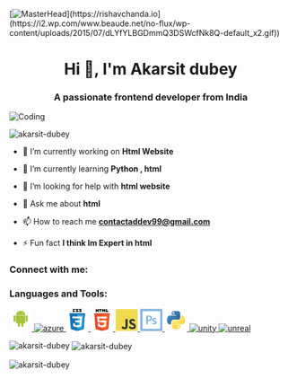 [![MasterHead]([https://1.bp.blogspot.com/-7A4WynwLsM...)](https://rishavchanda.io](https://i2.wp.com/www.beaude.net/no-flux/wp-content/uploads/2015/07/dLYfYLBGDmmQ3DSWcfNk8Q-default_x2.gif))

<h1 align="center">Hi 👋, I'm Akarsit dubey</h1>
<h3 align="center">A passionate frontend developer from India</h3>
<img align="rigth" alt="Coding" width="400" src="https://www.budgetsaresexy.com/images/working-gif.gif">

<p align="left"> <img src="https://komarev.com/ghpvc/?username=akarsit-dubey&label=Profile%20views&color=0e75b6&style=flat" alt="akarsit-dubey" /> </p>

- 🔭 I’m currently working on **Html Website**

- 🌱 I’m currently learning **Python , html**

- 🤝 I’m looking for help with **html website**

- 💬 Ask me about **html**

- 📫 How to reach me **contactaddev99@gmail.com**

- ⚡ Fun fact **I think Im Expert in html**

<h3 align="left">Connect with me:</h3>
<p align="left">
</p>

<h3 align="left">Languages and Tools:</h3>
<p align="left"> <a href="https://developer.android.com" target="_blank" rel="noreferrer"> <img src="https://raw.githubusercontent.com/devicons/devicon/master/icons/android/android-original-wordmark.svg" alt="android" width="40" height="40"/> </a> <a href="https://azure.microsoft.com/en-in/" target="_blank" rel="noreferrer"> <img src="https://www.vectorlogo.zone/logos/microsoft_azure/microsoft_azure-icon.svg" alt="azure" width="40" height="40"/> </a> <a href="https://www.w3schools.com/css/" target="_blank" rel="noreferrer"> <img src="https://raw.githubusercontent.com/devicons/devicon/master/icons/css3/css3-original-wordmark.svg" alt="css3" width="40" height="40"/> </a> <a href="https://www.w3.org/html/" target="_blank" rel="noreferrer"> <img src="https://raw.githubusercontent.com/devicons/devicon/master/icons/html5/html5-original-wordmark.svg" alt="html5" width="40" height="40"/> </a> <a href="https://developer.mozilla.org/en-US/docs/Web/JavaScript" target="_blank" rel="noreferrer"> <img src="https://raw.githubusercontent.com/devicons/devicon/master/icons/javascript/javascript-original.svg" alt="javascript" width="40" height="40"/> </a> <a href="https://www.photoshop.com/en" target="_blank" rel="noreferrer"> <img src="https://raw.githubusercontent.com/devicons/devicon/master/icons/photoshop/photoshop-line.svg" alt="photoshop" width="40" height="40"/> </a> <a href="https://www.python.org" target="_blank" rel="noreferrer"> <img src="https://raw.githubusercontent.com/devicons/devicon/master/icons/python/python-original.svg" alt="python" width="40" height="40"/> </a> <a href="https://unity.com/" target="_blank" rel="noreferrer"> <img src="https://www.vectorlogo.zone/logos/unity3d/unity3d-icon.svg" alt="unity" width="40" height="40"/> </a> <a href="https://unrealengine.com/" target="_blank" rel="noreferrer"> <img src="https://raw.githubusercontent.com/kenangundogan/fontisto/036b7eca71aab1bef8e6a0518f7329f13ed62f6b/icons/svg/brand/unreal-engine.svg" alt="unreal" width="40" height="40"/> </a> </p>

<p><img align="left" src="https://github-readme-stats.vercel.app/api/top-langs?username=akarsit-dubey&show_icons=true&locale=en&layout=compact" alt="akarsit-dubey" /></p>

<p>&nbsp;<img align="center" src="https://github-readme-stats.vercel.app/api?username=akarsit-dubey&show_icons=true&locale=en" alt="akarsit-dubey" /></p>

<p><img align="center" src="https://github-readme-streak-stats.herokuapp.com/?user=akarsit-dubey&" alt="akarsit-dubey" /></p>
